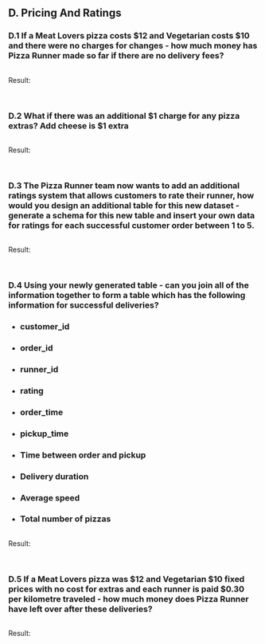 ## D. Pricing And Ratings


### D.1 If a Meat Lovers pizza costs $12 and Vegetarian costs $10 and there were no charges for changes - how much money has Pizza Runner made so far if there are no delivery fees?

```SQL
```

Result:

<pre>

</pre>

### D.2 What if there was an additional $1 charge for any pizza extras? Add cheese is $1 extra

```SQL
```

Result:

<pre>
      
</pre>

### D.3 The Pizza Runner team now wants to add an additional ratings system that allows customers to rate their runner, how would you design an additional table for this new dataset - generate a schema for this new table and insert your own data for ratings for each successful customer order between 1 to 5.

```SQL
```

Result:

<pre>
      
</pre>

### D.4 Using your newly generated table - can you join all of the information together to form a table which has the following information for successful deliveries?
* ### customer_id
* ### order_id
* ### runner_id
* ### rating
* ### order_time
* ### pickup_time
* ### Time between order and pickup
* ### Delivery duration
* ### Average speed
* ### Total number of pizzas

```SQL
```

Result:

<pre>
      
</pre>

### D.5 If a Meat Lovers pizza was $12 and Vegetarian $10 fixed prices with no cost for extras and each runner is paid $0.30 per kilometre traveled - how much money does Pizza Runner have left over after these deliveries?

```SQL
```

Result:

<pre>
      
</pre>